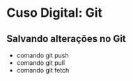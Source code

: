 # Cuso Digital: Git

## Salvando alterações no Git
* comando git push
* comando git pull
* comando git fetch
